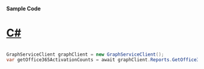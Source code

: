 #### Sample Code
# [C#](#tab/Csharp)

```C#

GraphServiceClient graphClient = new GraphServiceClient();
var getOffice365ActivationCounts = await graphClient.Reports.GetOffice365ActivationCounts().Request().GetAsync();

```
